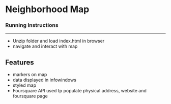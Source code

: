 # Neighborhood Map


### Running Instructions
***
* Unzip folder and load index.html in browser
* navigate and interact with map

## Features
* markers on map
* data displayed in infowindows 
* styled map
* Foursquare API used tp populate physical address, website and foursquare page
